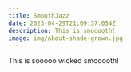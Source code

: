 ```yaml
---
title: SmoothJazz
date: 2023-04-29T21:09:37.054Z
description: This is smooooth!
image: img/about-shade-grown.jpg
---
```

This is sooooo wicked smooooth!